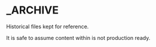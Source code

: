# _ARCHIVE

Historical files kept for reference. 

It is safe to assume content within is not production ready.
